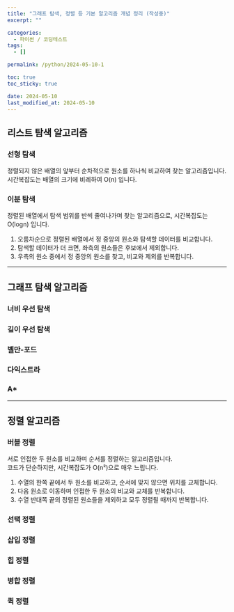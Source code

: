 ```yaml
---
title: "그래프 탐색, 정렬 등 기본 알고리즘 개념 정리 (작성중)"
excerpt: ""

categories:
  - 파이썬 / 코딩테스트
tags:
  - []

permalink: /python/2024-05-10-1

toc: true
toc_sticky: true

date: 2024-05-10
last_modified_at: 2024-05-10
---
```


## 리스트 탐색 알고리즘

### 선형 탐색
정렬되지 않은 배열의 앞부터 순차적으로 원소를 하나씩 비교하여 찾는 알고리즘입니다.  
시간복잡도는 배열의 크기에 비례하여 O(n) 입니다.

### 이분 탐색
정렬된 배열에서 탐색 범위를 반씩 줄여나가며 찾는 알고리즘으로, 시간복잡도는 O(logn) 입니다.
1. 오름차순으로 정렬된 배열에서 정 중앙의 원소와 탐색할 데이터를 비교합니다.
2. 탐색할 데이터가 더 크면, 좌측의 원소들은 후보에서 제외합니다.
3. 우측의 원소 중에서 정 중앙의 원소를 찾고, 비교와 제외를 반복합니다.

---

## 그래프 탐색 알고리즘

### 너비 우선 탐색

### 깊이 우선 탐색

### 벨만-포드

### 다익스트라

### A*

---

## 정렬 알고리즘

### 버블 정렬
서로 인접한 두 원소를 비교하며 순서를 정렬하는 알고리즘입니다.  
코드가 단순하지만, 시간복잡도가 O(n²)으로 매우 느립니다.
1. 수열의 한쪽 끝에서 두 원소를 비교하고, 순서에 맞지 않으면 위치를 교체합니다.
2. 다음 원소로 이동하며 인접한 두 원소의 비교와 교체를 반복합니다.
3. 수열 반대쪽 끝의 정렬된 원소들을 제외하고 모두 정렬될 때까지 반복합니다.

### 선택 정렬

### 삽입 정렬

### 힙 정렬

### 병합 정렬

### 퀵 정렬

